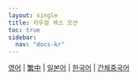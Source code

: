 ```yaml
---
layout: single
title: 카우걸 섹스 모션
toc: true
sidebar:
  nav: "docs-kr"
---
```

[영어](/dancexr/features/scg_motion) | [繁中](/tw/dancexr/features/scg_motion) | [일본어](/jp/dancexr/features/scg_motion) | [한국어](/kr/dancexr/features/scg_motion) | [간체중국어](/zh/dancexr/features/scg_motion)